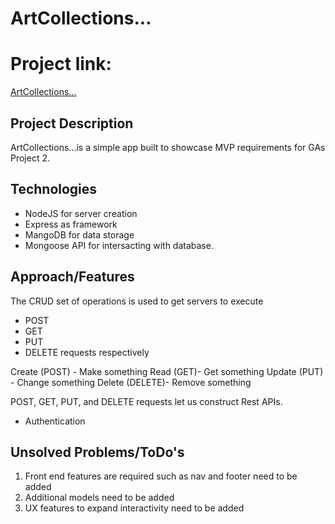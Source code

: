 

# ArtCollections...


# Project link:
 [ArtCollections...](https://artdepot.herokuapp.com/) 


## Project Description
ArtCollections...is a simple app built to showcase MVP requirements for GAs Project 2.


## Technologies

- NodeJS for server creation
- Express as framework
- MangoDB for data storage
- Mongoose API for intersacting with database.

## Approach/Features

The CRUD set of operations is used to get servers to execute 
- POST 
- GET 
- PUT
- DELETE 
requests respectively

Create (POST) - Make something
Read (GET)- Get something
Update (PUT) - Change something
Delete (DELETE)- Remove something

POST, GET, PUT, and DELETE requests let us construct Rest APIs.

 - Authentication 
  
## Unsolved Problems/ToDo's

1. Front end features are required such as nav  and footer need to be added
2. Additional models need to be added
3. UX features to expand interactivity need to be added 


